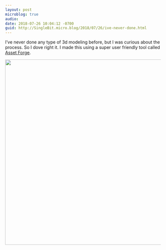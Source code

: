 ```yaml
---
layout: post
microblog: true
audio: 
date: 2018-07-26 10:04:12 -0700
guid: http://SingleBit.micro.blog/2018/07/26/ive-never-done.html
---
```

I’ve never done any type of 3d modeling before, but I was curious about the process. So I dove right it. I made this using a super user friendly tool called [Asset Forge](www.assetforge.io).

<img src="http://www.gabrielcornish.com/uploads/2018/124bfa70a7.jpg" width="600" height="600" />
